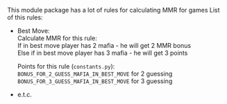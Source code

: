 This module package has a lot of rules for calculating MMR for games
List of this rules:
 - Best Move:  
   Calculate MMR for this rule:  
   If in best move player has 2 mafia - he will get 2 MMR bonus  
   Else if in best move player has 3 mafia - he will get 3 points  
   
   Points for this rule (`constants.py`):  
   `BONUS_FOR_2_GUESS_MAFIA_IN_BEST_MOVE` for 2 guessing  
   `BONUS_FOR_3_GUESS_MAFIA_IN_BEST_MOVE` for 3 guessing
 - e.t.c.
